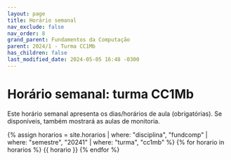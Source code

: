 ```yaml
---
layout: page
title: Horário semanal
nav_exclude: false
nav_order: 8
grand_parent: Fundamentos da Computação
parent: 2024/1 - Turma CC1Mb
has_children: false
last_modified_date: 2024-05-05 16:48 -0300
---
```


# Horário semanal: turma CC1Mb

Este horário semanal apresenta os dias/horários de aula (obrigatórias). Se
disponíveis, também mostrará as aulas de monitoria.

{% assign horarios = site.horarios
     | where: "disciplina", "fundcomp"
     | where: "semestre", "20241"
     | where: "turma", "cc1mb" %}
{% for horario in horarios %}
{{ horario }}
{% endfor %}
